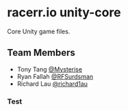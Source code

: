 # racerr.io unity-core

Core Unity game files.

## Team Members

* Tony Tang [@Mysterise](https://github.com/Mysterise)
* Ryan Fallah [@RFSurdsman](https://github.com/RFSurdsman)
* Richard Lau [@richard1au](https://github.com/richard1au)

### Test
